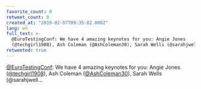 ```yaml
---
favorite_count: 0
retweet_count: 0
created_at: "2019-02-07T09:35:02.000Z"
lang: en
full_text: >-
  @EuroTestingConf: We have 4 amazing keynotes for you: Angie Jones
  (@techgirl1908), Ash Coleman (@AshColeman30), Sarah Wells (@sarahjwell…
retweeted: true
---
```


[@EuroTestingConf](https://twitter.com/EuroTestingConf): We have 4 amazing
keynotes for you: Angie Jones
([@techgirl1908](https://twitter.com/techgirl1908)), Ash Coleman
([@AshColeman30](https://twitter.com/AshColeman30)), Sarah Wells (@sarahjwell…
